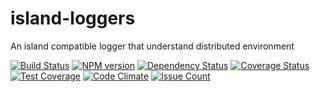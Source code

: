 # island-loggers

An island compatible logger that understand distributed environment

[![Build Status](https://api.travis-ci.org/spearhead-ea/island-loggers.svg?branch=master)](https://travis-ci.org/spearhead-ea/island-loggers)
[![NPM version](https://badge.fury.io/js/island-loggers.svg)](http://badge.fury.io/js/island-loggers)
[![Dependency Status](https://david-dm.org/spearhead-ea/island-loggers/status.svg)](https://david-dm.org/spearhead-ea/island-loggers)
[![Coverage Status](https://coveralls.io/repos/github/spearhead-ea/island-loggers/badge.svg?branch=master)](https://coveralls.io/github/spearhead-ea/island-loggers?branch=master)
[![Test Coverage](https://codeclimate.com/github/spearhead-ea/island-loggers/badges/coverage.svg)](https://codeclimate.com/github/spearhead-ea/island-loggers/coverage)
[![Code Climate](https://codeclimate.com/github/spearhead-ea/island-loggers/badges/gpa.svg)](https://codeclimate.com/github/spearhead-ea/island-loggers)
[![Issue Count](https://codeclimate.com/github/spearhead-ea/island-loggers/badges/issue_count.svg)](https://codeclimate.com/github/spearhead-ea/island-loggers)

